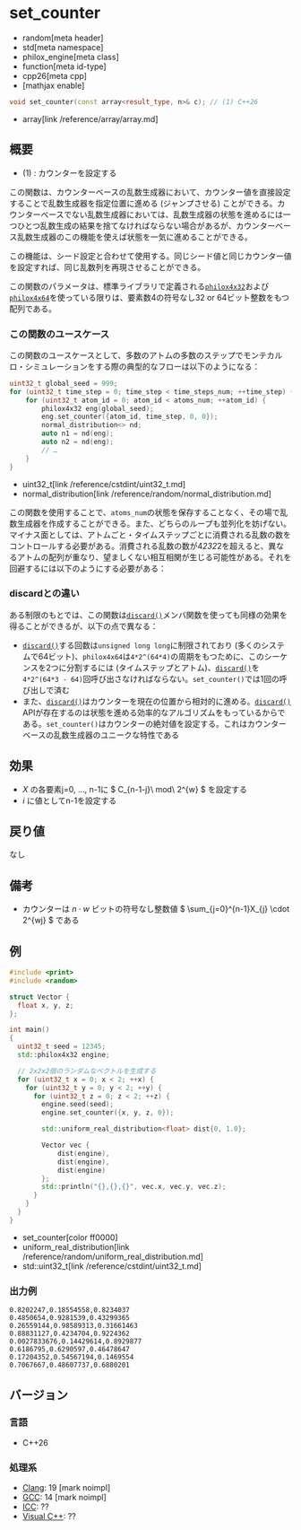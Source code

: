 # set_counter
* random[meta header]
* std[meta namespace]
* philox_engine[meta class]
* function[meta id-type]
* cpp26[meta cpp]
* [mathjax enable]

```cpp
void set_counter(const array<result_type, n>& c); // (1) C++26
```
* array[link /reference/array/array.md]

## 概要
- (1) : カウンターを設定する

この関数は、カウンターベースの乱数生成器において、カウンター値を直接設定することで乱数生成器を指定位置に進める (ジャンプさせる) ことができる。カウンターベースでない乱数生成器においては、乱数生成器の状態を進めるには一つひとつ乱数生成の結果を捨てなければならない場合があるが、カウンターベース乱数生成器のこの機能を使えば状態を一気に進めることができる。

この機能は、シード設定と合わせて使用する。同じシード値と同じカウンター値を設定すれば、同じ乱数列を再現させることができる。

この関数のパラメータは、標準ライブラリで定義される[`philox4x32`](/reference/random/philox4x32.md)および[`philox4x64`](/reference/random/philox4x64.md)を使っている限りは、要素数4の符号なし32 or 64ビット整数をもつ配列である。


### この関数のユースケース
この関数のユースケースとして、多数のアトムの多数のステップでモンテカルロ・シミュレーションをする際の典型的なフローは以下のようになる：

```cpp
uint32_t global_seed = 999;
for (uint32_t time_step = 0; time_step < time_steps_num; ++time_step) {
    for (uint32_t atom_id = 0; atom_id < atoms_num; ++atom_id) {
        philox4x32 eng(global_seed);
        eng.set_counter({atom_id, time_step, 0, 0});
        normal_distribution<> nd;
        auto n1 = nd(eng);
        auto n2 = nd(eng);
        // …
    }
}
```
* uint32_t[link /reference/cstdint/uint32_t.md]
* normal_distribution[link /reference/random/normal_distribution.md]

この関数を使用することで、`atoms_num`の状態を保存することなく、その場で乱数生成器を作成することができる。また、どちらのループも並列化を妨げない。マイナス面としては、アトムごと・タイムステップごとに消費される乱数の数をコントロールする必要がある。消費される乱数の数が4*232*2を超えると、異なるアトムの配列が重なり、望ましくない相互相関が生じる可能性がある。それを回避するには以下のようにする必要がある：


### discardとの違い
ある制限のもとでは、この関数は[`discard()`](discard.md)メンバ関数を使っても同様の効果を得ることができるが、以下の点で異なる：

- [`discard()`](discard.md)する回数は`unsigned long long`に制限されており (多くのシステムで64ビット)、`philox4x64`は`4*2^(64*4)`の周期をもつために、このシーケンスを2つに分割するには (タイムステップとアトム)、[`discard()`](discard.md)を`4*2^(64*3 - 64)`回呼び出さなければならない。`set_counter()`では1回の呼び出しで済む
- また、[`discard()`](discard.md)はカウンターを現在の位置から相対的に進める。[`discard()`](discard.md) APIが存在するのは状態を進める効率的なアルゴリズムをもっているからである。`set_counter()`はカウンターの絶対値を設定する。これはカウンターベースの乱数生成器のユニークな特性である


## 効果
- $X$ の各要素j=0, …, n-1に $ C_{n-1-j}\ mod\ 2^{w} $ を設定する
- $i$ に値としてn-1を設定する


## 戻り値
なし


## 備考
- カウンターは $n \cdot w$ ビットの符号なし整数値 $ \sum_{j=0}^{n-1}X_{j} \cdot 2^{wj} $ である


## 例
```cpp example
#include <print>
#include <random>

struct Vector {
  float x, y, z;
};

int main()
{
  uint32_t seed = 12345;
  std::philox4x32 engine;

  // 2x2x2個のランダムなベクトルを生成する
  for (uint32_t x = 0; x < 2; ++x) {
    for (uint32_t y = 0; y < 2; ++y) {
      for (uint32_t z = 0; z < 2; ++z) {
        engine.seed(seed);
        engine.set_counter({x, y, z, 0});

        std::uniform_real_distribution<float> dist{0, 1.0};

        Vector vec {
            dist(engine),
            dist(engine),
            dist(engine)
        };
        std::println("{},{},{}", vec.x, vec.y, vec.z);
      }
    }
  }
}
```
* set_counter[color ff0000]
* uniform_real_distribution[link /reference/random/uniform_real_distribution.md]
* std::uint32_t[link /reference/cstdint/uint32_t.md]

### 出力例
```
0.8202247,0.18554558,0.8234037
0.4850654,0.9281539,0.43299365
0.26559144,0.98589313,0.31661463
0.88831127,0.4234704,0.9224362
0.0027833676,0.14429614,0.8929877
0.6186795,0.6290597,0.46478647
0.17204352,0.54567194,0.1469554
0.7067667,0.48607737,0.6880201
```

## バージョン
### 言語
- C++26

### 処理系
- [Clang](/implementation.md#clang): 19 [mark noimpl]
- [GCC](/implementation.md#gcc): 14 [mark noimpl]
- [ICC](/implementation.md#icc): ??
- [Visual C++](/implementation.md#visual_cpp): ??

